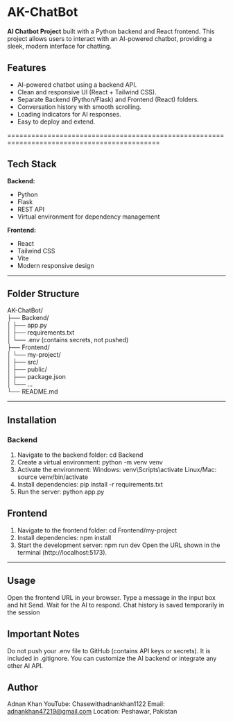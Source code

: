 # AK-ChatBot

**AI Chatbot Project** built with a Python backend and React frontend. This project allows users to interact with an AI-powered chatbot, providing a sleek, modern interface for chatting.


## Features

- AI-powered chatbot using a backend API.
- Clean and responsive UI (React + Tailwind CSS).
- Separate Backend (Python/Flask) and Frontend (React) folders.
- Conversation history with smooth scrolling.
- Loading indicators for AI responses.
- Easy to deploy and extend.

============================================================================================

## Tech Stack

**Backend:**
- Python
- Flask
- REST API
- Virtual environment for dependency management

**Frontend:**
- React
- Tailwind CSS
- Vite
- Modern responsive design

--------------------------------------------------------

## Folder Structure
AK-ChatBot/  
├── Backend/  
│   ├── app.py  
│   ├── requirements.txt  
│   └── .env  (contains secrets, not pushed)  
├── Frontend/  
│   └── my-project/  
│       ├── src/  
│       ├── public/  
│       ├── package.json  
│       └── ...  
└── README.md  



-------------------------------------------------------------------------

## Installation
### Backend
1. Navigate to the backend folder:
   cd Backend
3. Create a virtual environment:
   python -m venv venv
4. Activate the environment:
   Windows:
   venv\Scripts\activate
   Linux/Mac:
   source venv/bin/activate
5. Install dependencies:
   pip install -r requirements.txt
6. Run the server:
   python app.py


## Frontend
1. Navigate to the frontend folder:
   cd Frontend/my-project
2. Install dependencies:
   npm install
3. Start the development server:
   npm run dev
Open the URL shown in the terminal (http://localhost:5173).

------------------------------------------------------------------------------------------------

## Usage
Open the frontend URL in your browser.
Type a message in the input box and hit Send.
Wait for the AI to respond.
Chat history is saved temporarily in the session

## Important Notes
Do not push your .env file to GitHub (contains API keys or secrets). It is included in .gitignore.
You can customize the AI backend or integrate any other AI API.

## Author
Adnan Khan
YouTube: Chasewithadnankhan1122
Email: adnankhan47219@gmail.com
Location: Peshawar, Pakistan
